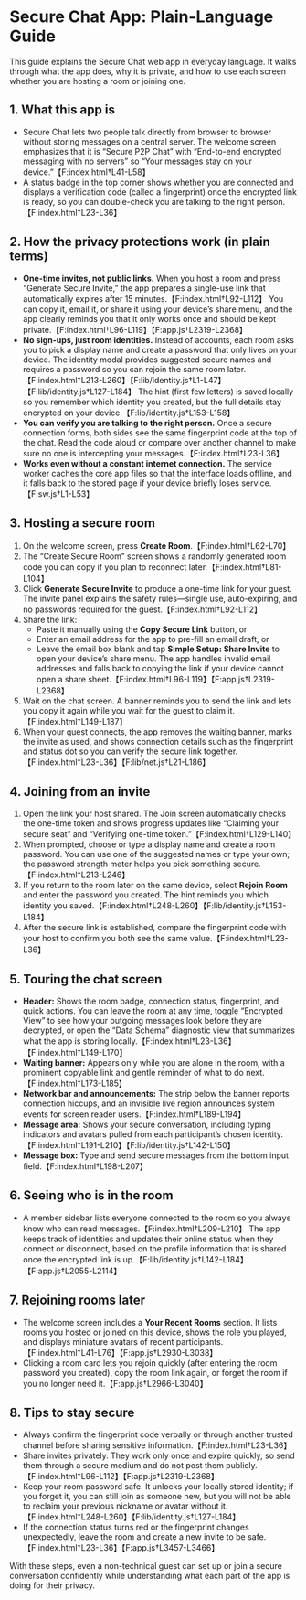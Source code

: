 # Secure Chat App: Plain-Language Guide

This guide explains the Secure Chat web app in everyday language. It walks through what the app does, why it is private, and how to use each screen whether you are hosting a room or joining one.

## 1. What this app is

- Secure Chat lets two people talk directly from browser to browser without storing messages on a central server. The welcome screen emphasizes that it is “Secure P2P Chat” with “End-to-end encrypted messaging with no servers” so “Your messages stay on your device.”【F:index.html†L41-L58】
- A status badge in the top corner shows whether you are connected and displays a verification code (called a fingerprint) once the encrypted link is ready, so you can double-check you are talking to the right person.【F:index.html†L23-L36】

## 2. How the privacy protections work (in plain terms)

- **One-time invites, not public links.** When you host a room and press “Generate Secure Invite,” the app prepares a single-use link that automatically expires after 15 minutes.【F:index.html†L92-L112】 You can copy it, email it, or share it using your device’s share menu, and the app clearly reminds you that it only works once and should be kept private.【F:index.html†L96-L119】【F:app.js†L2319-L2368】
- **No sign-ups, just room identities.** Instead of accounts, each room asks you to pick a display name and create a password that only lives on your device. The identity modal provides suggested secure names and requires a password so you can rejoin the same room later.【F:index.html†L213-L260】【F:lib/identity.js†L1-L47】【F:lib/identity.js†L127-L184】 The hint (first few letters) is saved locally so you remember which identity you created, but the full details stay encrypted on your device.【F:lib/identity.js†L153-L158】
- **You can verify you are talking to the right person.** Once a secure connection forms, both sides see the same fingerprint code at the top of the chat. Read the code aloud or compare over another channel to make sure no one is intercepting your messages.【F:index.html†L23-L36】
- **Works even without a constant internet connection.** The service worker caches the core app files so that the interface loads offline, and it falls back to the stored page if your device briefly loses service.【F:sw.js†L1-L53】

## 3. Hosting a secure room

1. On the welcome screen, press **Create Room**.【F:index.html†L62-L70】
2. The “Create Secure Room” screen shows a randomly generated room code you can copy if you plan to reconnect later.【F:index.html†L81-L104】
3. Click **Generate Secure Invite** to produce a one-time link for your guest. The invite panel explains the safety rules—single use, auto-expiring, and no passwords required for the guest.【F:index.html†L92-L112】
4. Share the link:
   - Paste it manually using the **Copy Secure Link** button, or
   - Enter an email address for the app to pre-fill an email draft, or
   - Leave the email box blank and tap **Simple Setup: Share Invite** to open your device’s share menu. The app handles invalid email addresses and falls back to copying the link if your device cannot open a share sheet.【F:index.html†L96-L119】【F:app.js†L2319-L2368】
5. Wait on the chat screen. A banner reminds you to send the link and lets you copy it again while you wait for the guest to claim it.【F:index.html†L149-L187】
6. When your guest connects, the app removes the waiting banner, marks the invite as used, and shows connection details such as the fingerprint and status dot so you can verify the secure link together.【F:index.html†L23-L36】【F:lib/net.js†L21-L186】

## 4. Joining from an invite

1. Open the link your host shared. The Join screen automatically checks the one-time token and shows progress updates like “Claiming your secure seat” and “Verifying one-time token.”【F:index.html†L129-L140】
2. When prompted, choose or type a display name and create a room password. You can use one of the suggested names or type your own; the password strength meter helps you pick something secure.【F:index.html†L213-L246】
3. If you return to the room later on the same device, select **Rejoin Room** and enter the password you created. The hint reminds you which identity you saved.【F:index.html†L248-L260】【F:lib/identity.js†L153-L184】
4. After the secure link is established, compare the fingerprint code with your host to confirm you both see the same value.【F:index.html†L23-L36】

## 5. Touring the chat screen

- **Header:** Shows the room badge, connection status, fingerprint, and quick actions. You can leave the room at any time, toggle “Encrypted View” to see how your outgoing messages look before they are decrypted, or open the “Data Schema” diagnostic view that summarizes what the app is storing locally.【F:index.html†L23-L36】【F:index.html†L149-L170】
- **Waiting banner:** Appears only while you are alone in the room, with a prominent copyable link and gentle reminder of what to do next.【F:index.html†L173-L185】
- **Network bar and announcements:** The strip below the banner reports connection hiccups, and an invisible live region announces system events for screen reader users.【F:index.html†L189-L194】
- **Message area:** Shows your secure conversation, including typing indicators and avatars pulled from each participant’s chosen identity.【F:index.html†L191-L210】【F:lib/identity.js†L142-L150】
- **Message box:** Type and send secure messages from the bottom input field.【F:index.html†L198-L207】

## 6. Seeing who is in the room

- A member sidebar lists everyone connected to the room so you always know who can read messages.【F:index.html†L209-L210】 The app keeps track of identities and updates their online status when they connect or disconnect, based on the profile information that is shared once the encrypted link is up.【F:lib/identity.js†L142-L184】【F:app.js†L2055-L2114】

## 7. Rejoining rooms later

- The welcome screen includes a **Your Recent Rooms** section. It lists rooms you hosted or joined on this device, shows the role you played, and displays miniature avatars of recent participants.【F:index.html†L41-L76】【F:app.js†L2930-L3038】
- Clicking a room card lets you rejoin quickly (after entering the room password you created), copy the room link again, or forget the room if you no longer need it.【F:app.js†L2966-L3040】

## 8. Tips to stay secure

- Always confirm the fingerprint code verbally or through another trusted channel before sharing sensitive information.【F:index.html†L23-L36】
- Share invites privately. They work only once and expire quickly, so send them through a secure medium and do not post them publicly.【F:index.html†L96-L112】【F:app.js†L2319-L2368】
- Keep your room password safe. It unlocks your locally stored identity; if you forget it, you can still join as someone new, but you will not be able to reclaim your previous nickname or avatar without it.【F:index.html†L248-L260】【F:lib/identity.js†L127-L184】
- If the connection status turns red or the fingerprint changes unexpectedly, leave the room and create a new invite to be safe.【F:index.html†L23-L36】【F:app.js†L3457-L3466】

With these steps, even a non-technical guest can set up or join a secure conversation confidently while understanding what each part of the app is doing for their privacy.
